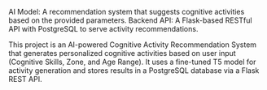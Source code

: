 AI Model: A recommendation system that suggests cognitive activities based on the provided parameters.
Backend API: A Flask-based RESTful API with PostgreSQL to serve activity recommendations.

This project is an AI-powered Cognitive Activity Recommendation System that generates personalized cognitive activities based on user input (Cognitive Skills, Zone, and Age Range). It uses a fine-tuned T5 model for activity generation and stores results in a PostgreSQL database via a Flask REST API.
